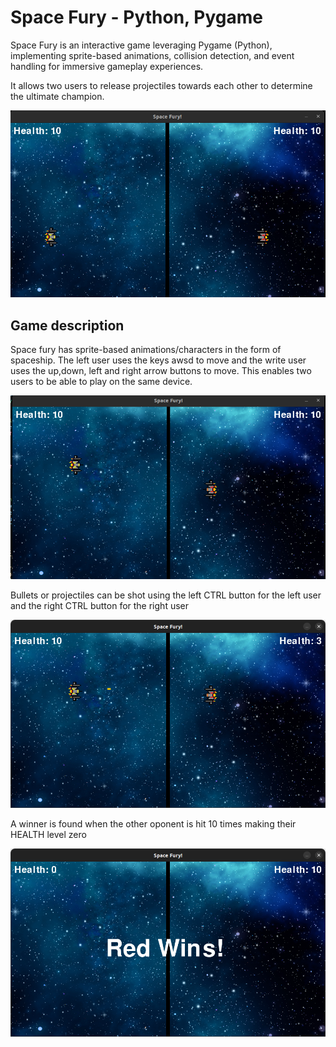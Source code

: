 # Space Fury - Python, Pygame
Space Fury is an interactive game leveraging Pygame (Python), implementing sprite-based animations, collision detection, and event handling for immersive gameplay experiences.

It allows two users to release projectiles towards each other to determine the ultimate champion.

![image](/assets/gameimg.png)


## Game description

Space fury has sprite-based animations/characters in the form of spaceship. The left user uses the keys awsd to move and the write user uses the up,down, left and right arrow buttons to move. This enables two users to be able to play on the same device.

![image](/assets/move.png)

Bullets or projectiles can be shot using the left CTRL button for the left user and the right CTRL button for the right user

![image](/assets/bull.png)

A winner is found when the other oponent is hit 10 times making their HEALTH level zero

![image](/assets/win.png)